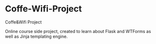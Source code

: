 # Coffe-Wifi-Project
Coffe&amp;Wifi Project

Online course side project, created to learn about Flask and WTForms as well as Jinja templating engine.
